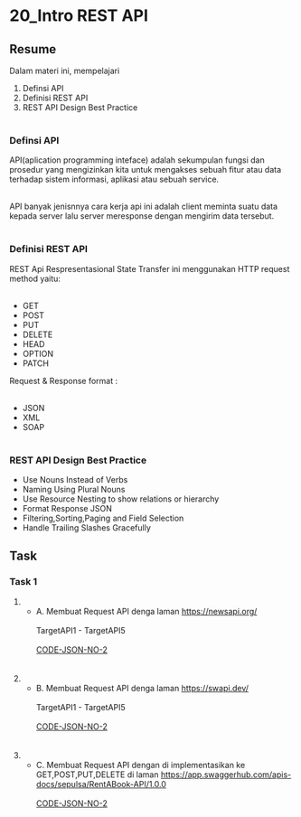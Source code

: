 # 20_Intro REST API

## Resume

Dalam materi ini, mempelajari <br />

1. Definsi API <br />
2. Definisi REST API<br />
3. REST API Design Best Practice<br /><br />

### Definsi API

API(aplication programming inteface)
adalah sekumpulan fungsi dan prosedur yang mengizinkan kita untuk mengakses sebuah fitur atau data terhadap sistem informasi, aplikasi atau sebuah service.<br /><br />

API banyak jenisnnya
cara kerja api ini adalah client meminta suatu data kepada server lalu server meresponse dengan mengirim data tersebut.<br /><br />

### Definisi REST API

REST Api
Respresentasional State Transfer ini menggunakan HTTP request method yaitu:<br /><br />

- GET
- POST
- PUT
- DELETE
- HEAD
- OPTION
- PATCH

Request & Response format :<br /> <br />

- JSON
- XML
- SOAP
  <br /><br />

### REST API Design Best Practice

- Use Nouns Instead of Verbs
- Naming Using Plural Nouns
- Use Resource Nesting to show relations or hierarchy
- Format Response JSON
- Filtering,Sorting,Paging and Field Selection
- Handle Trailing Slashes Gracefully

## Task

### Task 1

1. - A. Membuat Request API denga laman https://newsapi.org/ <br /><br />
     TargetAPI1 - TargetAPI5 <br /><br />
     [CODE-JSON-NO-2](https://github.com/hafidzencis/java_muhammad-hafidz-febriansyah/blob/master/18_System%20Design/screenshot/NO1.png)<br /><br/><br />

2. - B. Membuat Request API denga laman https://swapi.dev/<br /><br />
     TargetAPI1 - TargetAPI5 <br /><br />
     [CODE-JSON-NO-2](https://github.com/hafidzencis/java_muhammad-hafidz-febriansyah/blob/master/18_System%20Design/screenshot/NO1.png)<br /><br/><br />

3. - C. Membuat Request API dengan di implementasikan ke GET,POST,PUT,DELETE di laman
     https://app.swaggerhub.com/apis-docs/sepulsa/RentABook-API/1.0.0<br /><br />
     [CODE-JSON-NO-2](https://github.com/hafidzencis/java_muhammad-hafidz-febriansyah/blob/master/18_System%20Design/screenshot/NO1.png)<br /><br/><br />

